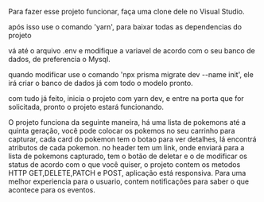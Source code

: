 Para fazer esse projeto funcionar, faça uma clone dele no Visual Studio.

após isso use o comando 'yarn', para baixar todas as dependencias do projeto

vá até o arquivo .env e modifique a variavel de acordo com o seu banco de dados, de preferencia o Mysql.

quando modificar use o comando 'npx prisma migrate dev --name init', ele irá criar o banco de dados já com todo o modelo pronto.

com tudo já feito, inicia o projeto com yarn dev, e entre na porta que for solicitada, pronto o projeto estará funcionando.



O projeto funciona da seguinte maneira, há uma lista de pokemons até a quinta geração, você pode colocar os pokemos no seu carrinho para capturar, cada card do pokemon tem o botao para ver detalhes, lá encontrá atributos de cada pokemon. no header tem um link, onde enviará para a lista de pokemons capturado, tem o botão de deletar e o de modificar os status de acordo com o que você quiser, o projeto contem os metodos HTTP  GET,DELETE,PATCH e POST, aplicação está responsiva. Para uma melhor experiencia para o usuario, contem notificações para saber o que acontece para os eventos.